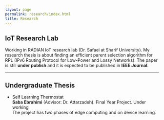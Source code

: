 ```yaml
---
layout: page
permalink: research/index.html
title: Research
---
```


## IoT Research Lab

Working in RADIAN IoT research lab (Dr. Safaei at Sharif University). My research thesis is about finding an efficient parent selection algorithm for RPL (IPv6 Routing Protocol for Low-Power and Lossy Networks). The paper is still **under publish** and it is expected to be published in **IEEE Journal**. 

---

## Undergraduate Thesis

- Self Learning Thermostat <br>**Saba Ebrahimi** (Advisor: Dr. Attarzadeh). Final Year Project. Under working<br> The project has two phases of edge computing and on device learning.

